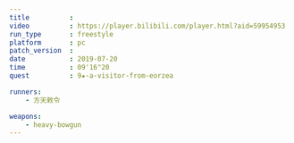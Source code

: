 ```yaml
---
title          :
video          : https://player.bilibili.com/player.html?aid=59954953
run_type       : freestyle
platform       : pc
patch_version  : 
date           : 2019-07-20
time           : 09'16"20
quest          : 9★-a-visitor-from-eorzea

runners:
    - 方天敕令

weapons:
    - heavy-bowgun
---
```


